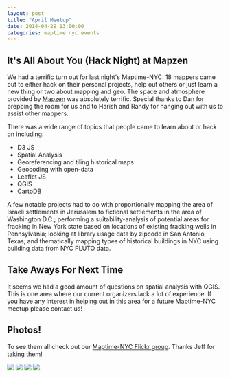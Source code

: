 ```yaml
---
layout: post
title: "April Meetup"
date: 2014-04-29 13:00:00
categories: maptime nyc events
---
```

## It's All About You (Hack Night) at Mapzen

We had a terrific turn out for last night's Maptime-NYC: 18 mappers came out to either hack on their personal projects, help out others or just learn a new thing or two about mapping and geo. The space and atmosphere provided by [Mapzen](http://mapzen.com/) was absolutely terrific. Special thanks to Dan for prepping the room for us and to Harish and Randy for hanging out with us to assist other mappers.

There was a wide range of topics that people came to learn about or hack on including:

* D3 JS
* Spatial Analysis
* Georeferencing and tiling historical maps
* Geocoding with open-data
* Leaflet JS
* QGIS
* CartoDB

A few notable projects had to do with proportionally mapping the area of Israeli settlements in Jerusalem to fictional settlements in the area of Washington D.C.; performing a suitability-analysis of potential areas for fracking in New York state based on locations of existing fracking wells in Pennsylvania; looking at library usage data by zipcode in San Antonio, Texas; and thematically mapping types of historical buildings in NYC using building data from NYC PLUTO data. 

## Take Aways For Next Time
It seems we had a good amount of questions on spatial analysis with QGIS. This is one area where our current organizers lack a lot of experience. If you have any interest in helping out in this area for a future Maptime-NYC meetup please contact us!

## Photos!
To see them all check out our [Maptime-NYC Flickr group](https://www.flickr.com/photos/zingbot/sets/72157644448490684/). Thanks Jeff for taking them!

![](https://farm3.staticflickr.com/2918/14070964041_3493cf7065_b.jpg)
![](https://farm3.staticflickr.com/2925/14051049506_5f958becd0_b.jpg)
![](https://farm6.staticflickr.com/5514/13887566798_0595d94cb8_b.jpg)
![](https://farm8.staticflickr.com/7447/13887544247_37beeee67a_b.jpg)

